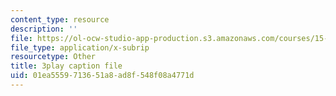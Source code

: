 ```yaml
---
content_type: resource
description: ''
file: https://ol-ocw-studio-app-production.s3.amazonaws.com/courses/15-390-new-enterprises-spring-2013/01ea5559713651a8ad8f548f08a4771d_2KpOZ9N2QOQ.vtt
file_type: application/x-subrip
resourcetype: Other
title: 3play caption file
uid: 01ea5559-7136-51a8-ad8f-548f08a4771d
---
```

